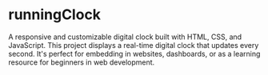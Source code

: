 # runningClock
A responsive and customizable digital clock built with HTML, CSS, and JavaScript.  This project displays a real-time digital clock that updates every second. It's perfect for embedding in websites, dashboards, or as a learning resource for beginners in web development.
